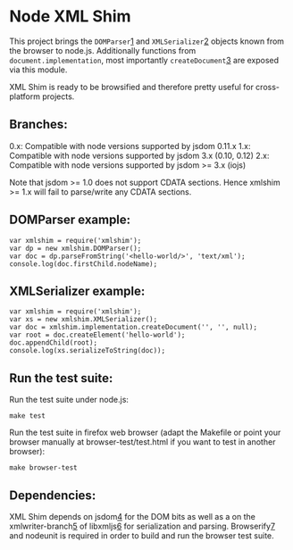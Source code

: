 Node XML Shim
=============

This project brings the ``DOMParser``[1] and ``XMLSerializer``[2] objects known
from the browser to node.js. Additionally functions from
``document.implementation``, most importantly ``createDocument``[3] are exposed
via this module.

XML Shim is ready to be browsified and therefore pretty useful for
cross-platform projects.

Branches:
--------

0.x: Compatible with node versions supported by jsdom 0.11.x
1.x: Compatible with node versions supported by jsdom 3.x (0.10, 0.12)
2.x: Compatible with node versions supported by jsdom >= 3.x (iojs)

Note that jsdom >= 1.0 does not support CDATA sections. Hence xmlshim >= 1.x
will fail to parse/write any CDATA sections.


DOMParser example:
------------------

    var xmlshim = require('xmlshim');
    var dp = new xmlshim.DOMParser();
    var doc = dp.parseFromString('<hello-world/>', 'text/xml');
    console.log(doc.firstChild.nodeName);


XMLSerializer example:
----------------------

    var xmlshim = require('xmlshim');
    var xs = new xmlshim.XMLSerializer();
    var doc = xmlshim.implementation.createDocument('', '', null);
    var root = doc.createElement('hello-world');
    doc.appendChild(root);
    console.log(xs.serializeToString(doc));


Run the test suite:
-------------------

Run the test suite under node.js:
    
    make test

Run the test suite in firefox web browser (adapt the Makefile or point your
browser manually at browser-test/test.html if you want to test in another
browser):

    make browser-test


Dependencies:
-------------

XML Shim depends on jsdom[4] for the DOM bits as well as a on the
xmlwriter-branch[5] of libxmljs[6] for serialization and parsing. Browserify[7]
and nodeunit is required in order to build and run the browser test suite.


[1]: https://developer.mozilla.org/En/DOMParser
[2]: https://developer.mozilla.org/En/XMLSerializer
[3]: https://developer.mozilla.org/En/DOM/DOMImplementation.createDocument
[4]: https://github.com/tmpvar/jsdom
[5]: https://github.com/znerol/libxmljs/tree/xmlwriter-0.4.2
[6]: https://github.com/polotek/libxmljs
[7]: https://github.com/substack/node-browserify
[8]: https://github.com/caolan/nodeunit
